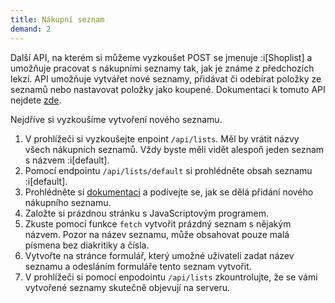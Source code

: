 ```yaml
---
title: Nákupní seznam
demand: 2
---
```


Další API, na kterém si můžeme vyzkoušet POST se jmenuje :i[Shoplist] a umožňuje pracovat s nákupními seznamy tak, jak je známe z předchozích lekzí. API umožňuje vytvářet nové seznamy, přidávat či odebírat položky ze seznamů nebo nastavovat položky jako koupené. Dokumentaci k tomuto API nejdete [zde](https://apps.kodim.cz/daweb/shoplist/docs/).

Nejdříve si vyzkoušíme vytvoření nového seznamu.

1. V prohlížeči si vyzkoušejte enpoint `/api/lists`. Měl by vrátit názvy všech nákupních seznamů. Vždy byste měli vidět alespoň jeden seznam s názvem :i[default].
1. Pomocí endpointu `/api/lists/default` si prohlédněte obsah seznamu :i[default].
1. Prohlédněte si [dokumentaci](https://apps.kodim.cz/daweb/shoplist/docs/sending#create-new-shopping-list-post) a podívejte se, jak se dělá přidání nového nákupního seznamu.
1. Založte si prázdnou stránku s JavaScriptovým programem.
1. Zkuste pomocí funkce `fetch` vytvořit prázdný seznam s nějakým názvem. Pozor na název seznamu, může obsahovat pouze malá písmena bez diakritiky a čísla.
1. Vytvořte na stránce formulář, který umožné uživateli zadat název seznamu a odesláním formuláře tento seznam vytvořit.
1. V prohlížeči si pomocí enpodointu `/api/lists` zkountrolujte, že se vámi vytvořené seznamy skutečně objevují na serveru.
